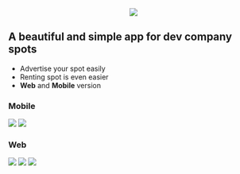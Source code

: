 <div style="text-align:center">
 <img src="https://user-images.githubusercontent.com/26607023/66323837-52dbbf80-e91c-11e9-833b-a7ea66e2a9eb.png" />
</div>
<h2> A beautiful and simple app for dev company spots</h2>

<ul>
 <li>Advertise your spot easily</li>
 <li>Renting spot is even easier</li>
 <li><strong><a href="#web" style="text-decoration:none">Web</a></strong> and <strong><a href="#web" style="text-decoration:none">Mobile</a></strong> version</li>
</ul>

<h3 id="mobile">Mobile</h3>
<img src="https://user-images.githubusercontent.com/26607023/66325434-283f3600-e91f-11e9-848e-aad50a8c1a79.png" />
<img src="https://user-images.githubusercontent.com/26607023/66325519-4c027c00-e91f-11e9-831d-3bfd0cda5006.png" />


<h3 id="web">Web</h3>
<img src="https://user-images.githubusercontent.com/26607023/66325604-718f8580-e91f-11e9-88c6-d79ec62dd685.png" />
<img src="https://user-images.githubusercontent.com/26607023/66325634-7c4a1a80-e91f-11e9-9924-1fd2d400319a.png" />
<img src="https://user-images.githubusercontent.com/26607023/66325636-7e13de00-e91f-11e9-9b91-8acdc0dc1079.png" />

